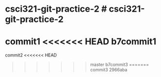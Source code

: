 # csci321-git-practice-2 # csci321-git-practice-2
commit1
<<<<<<< HEAD
b7commit1
=======
commit2
<<<<<<< HEAD
>>>>>>> master
b7commit3
=======
commit3
>>>>>>> 2966aba
